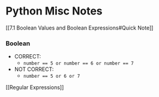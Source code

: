 # Python Misc Notes

[[7.1 Boolean Values and Boolean Expressions#Quick Note]]

### Boolean

- CORRECT:
    - `number == 5 or number == 6 or number == 7`
- NOT CORRECT:
    - `number == 5 or 6 or 7`



[[Regular Expressions]]